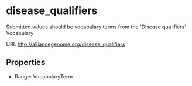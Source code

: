 # disease_qualifiers

Submitted values should be vocabulary terms from the 'Disease qualifiers' Vocabulary

URI: http://alliancegenome.org/disease_qualifiers



<!-- no inheritance hierarchy -->


## Properties

 * Range: VocabularyTerm


